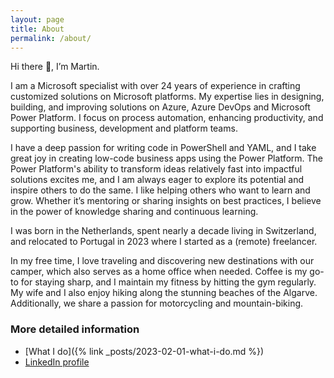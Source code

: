 ```yaml
---
layout: page
title: About
permalink: /about/
---
```


<!-- <img alt="Profile picture" style="border-radius: 3px; border-color: gray; border-style: solid; border-width: 2px" src="https://msc365.eu/assets/img/msc365-profile.jpg" width="180px"> -->

Hi there 👋, I’m Martin.  

I am a Microsoft specialist with over 24 years of experience in crafting customized solutions on Microsoft platforms. My expertise lies in designing, building, and improving solutions on Azure, Azure DevOps and Microsoft Power Platform. I focus on process automation, enhancing productivity, and supporting business, development and platform teams.

I have a deep passion for writing code in PowerShell and YAML, and I take great joy in creating low-code business apps using the Power Platform. The Power Platform's ability to transform ideas relatively fast into impactful solutions excites me, and I am always eager to explore its potential and inspire others to do the same. I like helping others who want to learn and grow. Whether it’s mentoring or sharing insights on best practices, I believe in the power of knowledge sharing and continuous learning.

<!-- I have a deep passion for writing code in PowerShell and YAML and take great joy creating low-code business apps and helping others who want to learn. Whether it’s mentoring or sharing insights on best practices, I believe in the power of knowledge sharing and continuous learning. -->

I was born in the Netherlands, spent nearly a decade living in Switzerland, and relocated to Portugal in 2023 where I started as a (remote) freelancer.

In my free time, I love traveling and discovering new destinations with our camper, which also serves as a home office when needed. Coffee is my go-to for staying sharp, and I maintain my fitness by hitting the gym regularly. My wife and I also enjoy hiking along the stunning beaches of the Algarve. Additionally, we share a passion for motorcycling and mountain-biking.

### More detailed information

- [What I do]({% link _posts/2023-02-01-what-i-do.md %})
- <a href="https://www.linkedin.com/in/mccmswinkels" target="_blanc">LinkedIn profile</a>
